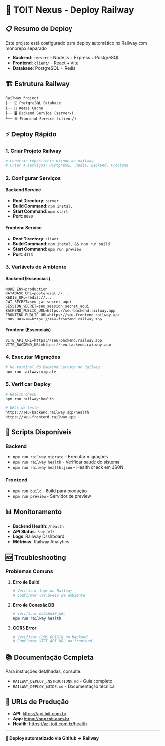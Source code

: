 # 🚀 TOIT Nexus - Deploy Railway

## 📋 Resumo do Deploy

Este projeto está configurado para deploy automático no Railway com monorepo separado:

- **Backend**: `server/` - Node.js + Express + PostgreSQL
- **Frontend**: `client/` - React + Vite
- **Database**: PostgreSQL + Redis

## 🏗️ Estrutura Railway

```
Railway Project
├── 🗄️ PostgreSQL Database
├── 🔴 Redis Cache  
├── 🖥️ Backend Service (server/)
└── 🌐 Frontend Service (client/)
```

## ⚡ Deploy Rápido

### 1. Criar Projeto Railway
```bash
# Conectar repositório GitHub ao Railway
# Criar 4 serviços: PostgreSQL, Redis, Backend, Frontend
```

### 2. Configurar Serviços

#### Backend Service
- **Root Directory**: `server`
- **Build Command**: `npm install`
- **Start Command**: `npm start`
- **Port**: `8080`

#### Frontend Service  
- **Root Directory**: `client`
- **Build Command**: `npm install && npm run build`
- **Start Command**: `npm run preview`
- **Port**: `4173`

### 3. Variáveis de Ambiente

#### Backend (Essenciais)
```env
NODE_ENV=production
DATABASE_URL=postgresql://...
REDIS_URL=redis://...
JWT_SECRET=seu_jwt_secret_aqui
SESSION_SECRET=seu_session_secret_aqui
BACKEND_PUBLIC_URL=https://seu-backend.railway.app
FRONTEND_PUBLIC_URL=https://seu-frontend.railway.app
CORS_ORIGIN=https://seu-frontend.railway.app
```

#### Frontend (Essenciais)
```env
VITE_API_URL=https://seu-backend.railway.app
VITE_BACKEND_URL=https://seu-backend.railway.app
```

### 4. Executar Migrações

```bash
# No terminal do Backend Service no Railway:
npm run railway:migrate
```

### 5. Verificar Deploy

```bash
# Health check
npm run railway:health

# URLs de teste
https://seu-backend.railway.app/health
https://seu-frontend.railway.app
```

## 🔧 Scripts Disponíveis

### Backend
- `npm run railway:migrate` - Executar migrações
- `npm run railway:health` - Verificar saúde do sistema
- `npm run railway:health:json` - Health check em JSON

### Frontend
- `npm run build` - Build para produção
- `npm run preview` - Servidor de preview

## 📊 Monitoramento

- **Backend Health**: `/health`
- **API Status**: `/api/v1/`
- **Logs**: Railway Dashboard
- **Métricas**: Railway Analytics

## 🆘 Troubleshooting

### Problemas Comuns

1. **Erro de Build**
   ```bash
   # Verificar logs no Railway
   # Confirmar variáveis de ambiente
   ```

2. **Erro de Conexão DB**
   ```bash
   # Verificar DATABASE_URL
   npm run railway:health
   ```

3. **CORS Error**
   ```bash
   # Verificar CORS_ORIGIN no backend
   # Confirmar VITE_API_URL no frontend
   ```

## 📚 Documentação Completa

Para instruções detalhadas, consulte:
- `RAILWAY_DEPLOY_INSTRUCTIONS.md` - Guia completo
- `RAILWAY_DEPLOY_GUIDE.md` - Documentação técnica

## 🎯 URLs de Produção

- **API**: https://api.toit.com.br
- **App**: https://app.toit.com.br
- **Health**: https://api.toit.com.br/health

---

**🚀 Deploy automatizado via GitHub → Railway**